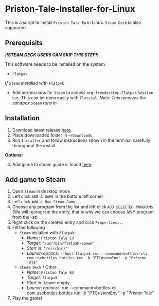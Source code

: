 # Priston-Tale-Installer-for-Linux
This is a script to install `Priston Tale Eu` in Linux. `Steam Deck` is also supported.

## Prerequisits
***!!STEAM DECK USERS CAN SKIP THIS STEP!!***


This software needs to be installed on the system.
* `Flatpak`

*If `Steam` installed with `Flatpak`*

* Add permissions for `Steam` to access `org.freedesktop.Flatpak` `Session bus`. This can be done easily with `Flatseal`. *Note: This removes the sandbox `Steam` runs in*


## Installation

1. Download latest release [here](https://github.com/frlof/Priston-Tale-Installer-for-Linux/releases/download/latest/PristonTaleInstaller.zip).
2. Place downloaded folder in `~/Downloads`
3. Run `Installer` and follow instructions shown in the terminal carefully throughout the install.

**Optional**

4. Add game to steam guide is found [here](#add-game-to-steam).

## Add game to Steam

1. Open `Steam` in desktop mode
2. Left click `ADD A GAME` in the bottom left corner
3. Left click `Add a Non-Steam Game...`
4. Choose any program from the list and left click `ADD SELECTED PROGRAMS` (We will reprogram the entry, that is why we can choose ANY program from the list)
5. Right click on the created entry and click `Properties...`
6. Fill the following
    - `Steam` installed with `Flatpak`:
       - *Name*:           `Priston Tale EU`
       - *Target*:         `"/usr/bin/flatpak-spawn"`
       - *Start in*:       `"/usr/bin/"`
       - *Launch options*: `--host flatpak run --command=bottles-cli com.usebottles.bottles run -b "PTCustomEnv" -p "Priston Tale"`
    - `Steam Deck` / Other:
      - *Name*: `Priston Tale EU`
      - *Target*:         `flatpak`
      - *Start in*:       Leave empty
      - *Launch options*: `run --command=bottles-cli com.usebottles.bottles run -b "PTCustomEnv" -p "Priston Tale"
7.  Play the game!
